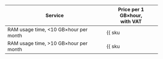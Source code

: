 | Service | Price per 1 GB×hour, <br>with VAT |
| ---- | ---- |
| RAM usage time, <10 GB×hour per month | {{ sku|RUB|serverless.containers.compute.memory|string }} |
| RAM usage time, >10 GB×hour per month | {{ sku|RUB|serverless.containers.compute.memory|pricingRate.10|string }} |